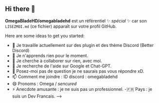 ## Hi there 👋

**OmegaBladeHD/omegabladehd** est un référentiel ✨ _spécial_ ✨ car son `LISEZMOI.md` (ce fichier) apparaît sur votre profil GitHub.

Here are some ideas to get you started:

- 🔭 Je travaille actuellement sur des plugin et des thème Discord (Better Discord)
- 🌱 Je n'apprends rien pour le moment.
- 👯 Je cherche à collaborer sur rien, avec moi.
- 🤔 Je recherche de l'aide sur Google et Chat-GPT.
- 💬 Posez-moi pas de question je ne saurais pas vous répondre xD.
- 📫 Comment me joindre : ID discord : omegabladehd
- 😄 Pronoms : Omega / *sencured*
- ⚡ Anecdote amusante : je ne suis pas un professionnel.
-🇫🇷 Pays : je suis un Dev Francais.
-->

